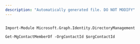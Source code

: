 ```yaml
---
description: "Automatically generated file. DO NOT MODIFY"
---
```


```powershellv2

Import-Module Microsoft.Graph.Identity.DirectoryManagement

Get-MgContactMemberOf -OrgContactId $orgContactId

```